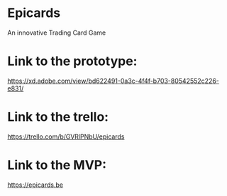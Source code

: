 # Epicards
An innovative Trading Card Game

# Link to the prototype:
https://xd.adobe.com/view/bd622491-0a3c-4f4f-b703-80542552c226-e831/

# Link to the trello: 
https://trello.com/b/GVRlPNbU/epicards

# Link to the MVP:
https://epicards.be

